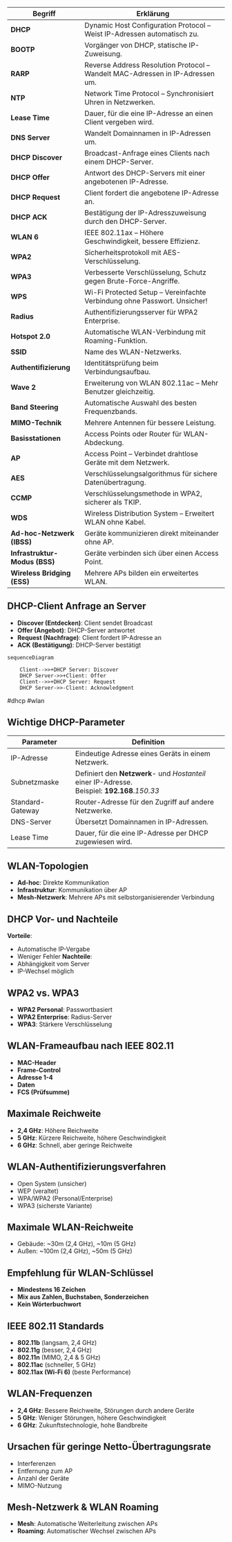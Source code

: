 | Begriff                       | Erklärung                                                                     |
| ----------------------------- | ----------------------------------------------------------------------------- |
| **DHCP**                      | Dynamic Host Configuration Protocol – Weist IP-Adressen automatisch zu.       |
| **BOOTP**                     | Vorgänger von DHCP, statische IP-Zuweisung.                                   |
| **RARP**                      | Reverse Address Resolution Protocol – Wandelt MAC-Adressen in IP-Adressen um. |
| **NTP**                       | Network Time Protocol – Synchronisiert Uhren in Netzwerken.                   |
| **Lease Time**                | Dauer, für die eine IP-Adresse an einen Client vergeben wird.                 |
| **DNS Server**                | Wandelt Domainnamen in IP-Adressen um.                                        |
| **DHCP Discover**             | Broadcast-Anfrage eines Clients nach einem DHCP-Server.                       |
| **DHCP Offer**                | Antwort des DHCP-Servers mit einer angebotenen IP-Adresse.                    |
| **DHCP Request**              | Client fordert die angebotene IP-Adresse an.                                  |
| **DHCP ACK**                  | Bestätigung der IP-Adresszuweisung durch den DHCP-Server.                     |
| **WLAN 6**                    | IEEE 802.11ax – Höhere Geschwindigkeit, bessere Effizienz.                    |
| **WPA2**                      | Sicherheitsprotokoll mit AES-Verschlüsselung.                                 |
| **WPA3**                      | Verbesserte Verschlüsselung, Schutz gegen Brute-Force-Angriffe.               |
| **WPS**                       | Wi-Fi Protected Setup – Vereinfachte Verbindung ohne Passwort. Unsicher!      |
| **Radius**                    | Authentifizierungsserver für WPA2 Enterprise.                                 |
| **Hotspot 2.0**               | Automatische WLAN-Verbindung mit Roaming-Funktion.                            |
| **SSID**                      | Name des WLAN-Netzwerks.                                                      |
| **Authentifizierung**         | Identitätsprüfung beim Verbindungsaufbau.                                     |
| **Wave 2**                    | Erweiterung von WLAN 802.11ac – Mehr Benutzer gleichzeitig.                   |
| **Band Steering**             | Automatische Auswahl des besten Frequenzbands.                                |
| **MIMO-Technik**              | Mehrere Antennen für bessere Leistung.                                        |
| **Basisstationen**            | Access Points oder Router für WLAN-Abdeckung.                                 |
| **AP**                        | Access Point – Verbindet drahtlose Geräte mit dem Netzwerk.                   |
| **AES**                       | Verschlüsselungsalgorithmus für sichere Datenübertragung.                     |
| **CCMP**                      | Verschlüsselungsmethode in WPA2, sicherer als TKIP.                           |
| **WDS**                       | Wireless Distribution System – Erweitert WLAN ohne Kabel.                     |
| **Ad-hoc-Netzwerk (IBSS)**    | Geräte kommunizieren direkt miteinander ohne AP.                              |
| **Infrastruktur-Modus (BSS)** | Geräte verbinden sich über einen Access Point.                                |
| **Wireless Bridging (ESS)**   | Mehrere APs bilden ein erweitertes WLAN.                                      |

## DHCP-Client Anfrage an Server
- **Discover (Entdecken)**: Client sendet Broadcast
- **Offer (Angebot)**: DHCP-Server antwortet
- **Request (Nachfrage)**: Client fordert IP-Adresse an
- **ACK (Bestätigung)**: DHCP-Server bestätigt

```mermaid
sequenceDiagram

    Client-->>+DHCP Server: Discover
    DHCP Server->>+Client: Offer
    Client-->>+DHCP Server: Request
    DHCP Server->>-Client: Acknowledgment
```
#dhcp #wlan
## Wichtige DHCP-Parameter
| Parameter        | Definition                                                                                       |
| ---------------- | ------------------------------------------------------------------------------------------------ |
| IP-Adresse       | Eindeutige Adresse eines Geräts in einem Netzwerk.                                               |
| Subnetzmaske     | Definiert den **Netzwerk**- und _Hostanteil_ einer IP-Adresse.<br>Beispiel: **192.168**._150.33_ |
| Standard-Gateway | Router-Adresse für den Zugriff auf andere Netzwerke.                                             |
| DNS-Server       | Übersetzt Domainnamen in IP-Adressen.                                                            |
| Lease Time       | Dauer, für die eine IP-Adresse per DHCP zugewiesen wird.                                         |

## WLAN-Topologien
- **Ad-hoc**: Direkte Kommunikation
- **Infrastruktur**: Kommunikation über AP
- **Mesh-Netzwerk**: Mehrere APs mit selbstorganisierender Verbindung

## DHCP Vor- und Nachteile
**Vorteile**:
- Automatische IP-Vergabe
- Weniger Fehler
**Nachteile**:
- Abhängigkeit vom Server
- IP-Wechsel möglich

## WPA2 vs. WPA3
- **WPA2 Personal**: Passwortbasiert
- **WPA2 Enterprise**: Radius-Server
- **WPA3**: Stärkere Verschlüsselung

## WLAN-Frameaufbau nach IEEE 802.11
- **MAC-Header**
- **Frame-Control**
- **Adresse 1-4**
- **Daten**
- **FCS (Prüfsumme)**

## Maximale Reichweite
- **2,4 GHz**: Höhere Reichweite
- **5 GHz**: Kürzere Reichweite, höhere Geschwindigkeit
- **6 GHz**: Schnell, aber geringe Reichweite

## WLAN-Authentifizierungsverfahren
- Open System (unsicher)
- WEP (veraltet)
- WPA/WPA2 (Personal/Enterprise)
- WPA3 (sicherste Variante)

## Maximale WLAN-Reichweite
- Gebäude: ~30m (2,4 GHz), ~10m (5 GHz)
- Außen: ~100m (2,4 GHz), ~50m (5 GHz)

## Empfehlung für WLAN-Schlüssel
- **Mindestens 16 Zeichen**
- **Mix aus Zahlen, Buchstaben, Sonderzeichen**
- **Kein Wörterbuchwort**

## IEEE 802.11 Standards
- **802.11b** (langsam, 2,4 GHz)
- **802.11g** (besser, 2,4 GHz)
- **802.11n** (MIMO, 2,4 & 5 GHz)
- **802.11ac** (schneller, 5 GHz)
- **802.11ax (Wi-Fi 6)** (beste Performance)

## WLAN-Frequenzen
- **2,4 GHz**: Bessere Reichweite, Störungen durch andere Geräte
- **5 GHz**: Weniger Störungen, höhere Geschwindigkeit
- **6 GHz**: Zukunftstechnologie, hohe Bandbreite

## Ursachen für geringe Netto-Übertragungsrate
- Interferenzen
- Entfernung zum AP
- Anzahl der Geräte
- MIMO-Nutzung

## Mesh-Netzwerk & WLAN Roaming
- **Mesh**: Automatische Weiterleitung zwischen APs
- **Roaming**: Automatischer Wechsel zwischen APs
